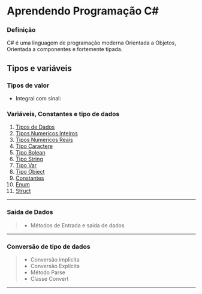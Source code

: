 # Aprendendo Programação C#

### Definição

C# é uma linguagem de programação moderna Orientada a Objetos, Orientada a componentes e fortemente tipada.

## Tipos e variáveis

### Tipos de valor





* Integral com sinal:

### Variáveis, Constantes e tipo de dados

1. [Tipos de Dados](#tipo-dados)
2. [Tipos Numericos Inteiros](#numericos-inteiros)
3. [Tipos Numericos Reais](#numericos-reais)
4. [Tipo Caractere](#tipo-caractere)
5. [Tipo Bolean](#tipo-bolean)
6. [Tipo String](#tipo-string)
7. [Tipo Var](#tipo-var)
8. [Tipo Object](#tipo-object)
9. [Constantes](#constantes)
10. [Enum](#enum)
11. [Struct](#struct)
---
### Saida de Dados

> * Métodos de Entrada e saída de dados
---
### Conversão de tipo de dados

> * Conversão implicita
> * Conversão Explícita 
> * Método Parse
> * Classe Convert
---
